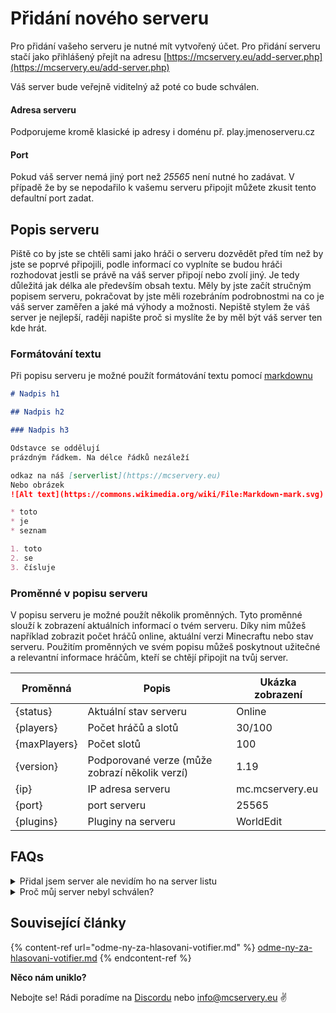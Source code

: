 # Přidání nového serveru

Pro přidání vašeho serveru je nutné mít vytvořený účet. Pro přidání serveru stačí jako přihlášený přejít na adresu [https://mcservery.eu/add-server.php](https://mcservery.eu/add-server.php)

Váš server bude veřejně viditelný až poté co bude schválen.

#### **Adresa serveru**

Podporujeme kromě klasické ip adresy i doménu př. play.jmenoserveru.cz

#### **Port**

Pokud váš server nemá jiný port než _25565_ není nutné ho zadávat. V případě že by se nepodařilo k vašemu serveru připojit můžete zkusit tento defaultní port zadat.

## **Popis serveru**

Piště co by jste se chtěli sami jako hráči o serveru dozvědět před tím než by jste se poprvé připojili, podle informací co vyplníte se budou hráči rozhodovat jestli se právě na váš server připojí nebo zvolí jiný. Je tedy důležitá jak délka ale především obsah textu. Měly by jste začít stručným popisem serveru, pokračovat by jste měli rozebráním podrobnostmi na co je váš server zaměřen a jaké má výhody a možnosti. Nepiště stylem že váš server je nejlepší, raději napište proč si myslíte že by měl být váš server ten kde hrát.

### **Formátování textu**

Při popisu serveru je možné použít formátování textu pomocí [markdownu](https://cs.wikipedia.org/wiki/Markdown)

```markdown
# Nadpis h1

## Nadpis h2

### Nadpis h3

Odstavce se oddělují
prázdným řádkem. Na délce řádků nezáleží

odkaz na náš [serverlist](https://mcservery.eu)
Nebo obrázek 
![Alt text](https://commons.wikimedia.org/wiki/File:Markdown-mark.svg)

* toto
* je
* seznam

1. toto 
2. se
3. čísluje
```

### Proměnné v popisu serveru

V popisu serveru je možné použít několik proměnných. Tyto proměnné slouží k zobrazení aktuálních informací o tvém serveru. Díky nim můžeš například zobrazit počet hráčů online, aktuální verzi Minecraftu nebo stav serveru. Použitím proměnných ve svém popisu můžeš poskytnout užitečné a relevantní informace hráčům, kteří se chtějí připojit na tvůj server.

| Proměnná     | Popis                                          | Ukázka zobrazení |
| ------------ | ---------------------------------------------- | ---------------- |
| {status}     | Aktuální stav serveru                          | Online           |
| {players}    | Počet hráčů a slotů                            | 30/100           |
| {maxPlayers} | Počet slotů                                    | 100              |
| {version}    | Podporované verze (může zobrazí několik verzí) | 1.19             |
| {ip}         | IP adresa serveru                              | mc.mcservery.eu  |
| {port}       | port serveru                                   | 25565            |
| {plugins}    | Pluginy na serveru                             | WorldEdit        |

## FAQs

<details>

<summary>Přidal jsem server ale nevidím ho na server listu</summary>

Váš server bude veřejně viditelný až poté co bude schválen administrátorem.

</details>

<details>

<summary>Proč můj server nebyl schválen?</summary>

Pokud server nesplňuje podmínky pro zveřejnění na server listu nebude přidán.

</details>

## Související články

{% content-ref url="odme-ny-za-hlasovani-votifier.md" %}
[odme-ny-za-hlasovani-votifier.md](odme-ny-za-hlasovani-votifier.md)
{% endcontent-ref %}



**Něco nám uniklo?**

Nebojte se! Rádi poradíme na [Discordu](https://discord.mcservery.eu) nebo [info@mcservery.eu](mailto:info@mcservery.eu) ✌️
